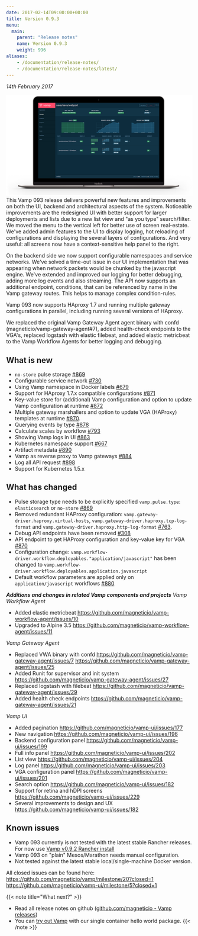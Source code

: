 ```yaml
---
date: 2017-02-14T09:00:00+00:00
title: Version 0.9.3
menu:
  main:
    parent: "Release notes"
    name: Version 0.9.3
    weight: 996
aliases:
    - /documentation/release-notes/
    - /documentation/release-notes/latest/
---
```


_14th February 2017_

![](/images/screens/v093/VAMP-dark-laptop-v093-hero.png)
This Vamp 093 release delivers powerful new features and improvements on both the UI, backend and architectural aspects of the system. Noticeable improvements are the redesigned UI with better support for larger deployments and lists due to a new list view and "as you type" search/filter. We moved the menu to the vertical left for better use of screen real-estate. We've added admin features to the UI to display logging, hot reloading of configurations and displaying the several layers of configurations. And very useful: all screens now have a context-sensitive help panel to the right.

On the backend side we now support configurable namespaces and service networks. We've solved a time-out issue in our UI implementation that was appearing when network packets would be chunked by the javascript engine. We've extended and improved our logging for better debugging, adding more log events and also streaming. The API now supports an additional endpoint, conditions, that can be referenced by name in the Vamp gateway routes. This helps to manage complex condition-rules.

Vamp 093 now supports HAproxy 1.7 and running multiple gateway configurations in parallel, including running several versions of HAproxy.

We replaced the original Vamp Gateway Agent agent binary with confd (magneticio/vamp-gateway-agent#7), added health-check endpoints to the VGA's, replaced logstash with elastic filebeat, and added elastic metricbeat to the Vamp Workflow Agents for better logging and debugging.

## What is new
* `no-store` pulse storage [#869](https://github.com/magneticio/vamp/issues/869)
* Configurable service network [#730](https://github.com/magneticio/vamp/issues/730)
* Using Vamp namespace in Docker labels [#679](https://github.com/magneticio/vamp/issues/679)
* Support for HAproxy 1.7.x compatible configurations [#871](https://github.com/magneticio/vamp/issues/871)
* Key-value store for (additional) Vamp configuration and option to update Vamp configuration at runtime [#872](https://github.com/magneticio/vamp/issues/872)
* Multiple gateway marshallers and option to update VGA (HAProxy) templates at runtime [#870](https://github.com/magneticio/vamp/issues/870).
* Querying events by type [#878](https://github.com/magneticio/vamp/issues/878)
* Calculate scales by workflow [#793](https://github.com/magneticio/vamp/issues/793)
* Showing Vamp logs in UI [#863](https://github.com/magneticio/vamp/issues/863)
* Kubernetes namespace support [#667](https://github.com/magneticio/vamp/issues/667)
* Artifact metadata [#890](https://github.com/magneticio/vamp/issues/890)
* Vamp as reverse proxy to Vamp gateways [#884](https://github.com/magneticio/vamp/issues/884)
* Log all API request [#898](https://github.com/magneticio/vamp/issues/898)
* Support for Kubernetes 1.5.x

## What has changed
* Pulse storage type needs to be explicitly specified `vamp.pulse.type`: `elasticsearch` or `no-store` [#869](https://github.com/magneticio/vamp/issues/869)
* Removed redundant HAProxy configuration: `vamp.gateway-driver.haproxy.virtual-hosts`, `vamp.gateway-driver.haproxy.tcp-log-format` and `vamp.gateway-driver.haproxy.http-log-format` [#763](https://github.com/magneticio/vamp/issues/763).
* Debug API endpoints have been removed [#308](https://github.com/magneticio/vamp/issues/308)
* API endpoint to get HAProxy configuration and key-value key for VGA [#870](https://github.com/magneticio/vamp/issues/870)
* Configuration change: `vamp.workflow-driver.workflow.deployables."application/javascript"` has been changed to `vamp.workflow-driver.workflow.deployables.application.javascript`
* Default workflow parameters are applied only on `application/javascript` workflows [#880](https://github.com/magneticio/vamp/issues/880)

***Additions and changes in related Vamp components and projects***
*Vamp Workflow Agent*
* Added elastic metricbeat https://github.com/magneticio/vamp-workflow-agent/issues/10
* Upgraded to Alpine 3.5 https://github.com/magneticio/vamp-workflow-agent/issues/11

*Vamp Gateway Agent*
* Replaced VWA binary with confd https://github.com/magneticio/vamp-gateway-agent/issues/7 https://github.com/magneticio/vamp-gateway-agent/issues/25
* Added Runit for supervisor and init system https://github.com/magneticio/vamp-gateway-agent/issues/27
* Replaced logstash with filebeat https://github.com/magneticio/vamp-gateway-agent/issues/29
* Added health check endpoints https://github.com/magneticio/vamp-gateway-agent/issues/21

*Vamp UI*
* Added pagination https://github.com/magneticio/vamp-ui/issues/177
* New navigation https://github.com/magneticio/vamp-ui/issues/196
* Backend configuration panel https://github.com/magneticio/vamp-ui/issues/199
* Full info panel https://github.com/magneticio/vamp-ui/issues/202
* List view https://github.com/magneticio/vamp-ui/issues/204
* Log panel https://github.com/magneticio/vamp-ui/issues/203
* VGA configuration panel https://github.com/magneticio/vamp-ui/issues/201
* Search option https://github.com/magneticio/vamp-ui/issues/182
* Support for retina and hDPI screens https://github.com/magneticio/vamp-ui/issues/229
* Several improvements to design and UX https://github.com/magneticio/vamp-ui/issues/182

## Known issues
* Vamp 093 currently is not tested with the latest stable Rancher releases. For now use [Vamp v0.9.2 Rancher install](/documentation/installation/v0.9.2/rancher/)
* Vamp 093 on "plain" Mesos/Marathon needs manual configuration.
* Not tested against the latest stable local/single-machine Docker version.

All closed issues can be found here:
https://github.com/magneticio/vamp/milestone/20?closed=1
https://github.com/magneticio/vamp-ui/milestone/5?closed=1

{{< note title="What next?" >}}
* Read all release notes on github ([github.com/magneticio - Vamp releases](https://github.com/magneticio/vamp/releases))
* You can [try out Vamp](/documentation/installation/hello-world) with our single container hello world package.
{{< /note >}}
